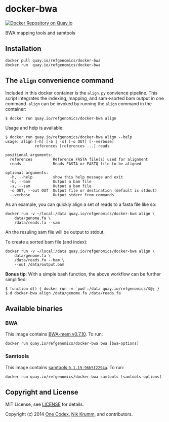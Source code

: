 # docker-bwa

[![Docker Repository on Quay.io](https://quay.io/repository/refgenomics/docker-bwa/status?token=9830b435-9661-4ac4-b1d9-9bd0f264fc30 "Docker Repository on Quay.io")](https://quay.io/repository/refgenomics/docker-bwa)

BWA mapping tools and samtools

## Installation

    docker pull quay.io/refgenomics/docker-bwa
    docker run  quay.io/refgenomics/docker-bwa

## The `align` convenience command

Included in this docker container is the `align.py` convience pipeline. This script integrates the indexing, mapping, and sam->sorted bam output in one command. `align` can be invoked by running the `align` command in the container:

    $ docker run quay.io/refgenomics/docker-bwa align

Usage and help is available:

    $ docker run quay.io/refgenomics/docker-bwa align --help
    usage: align [-h] [-b | -s] [-o OUT] [--verbose]
                 references [references ...] reads

    positional arguments:
      references         Reference FASTA file(s) used for alignment
      reads              Reads FASTA or FASTQ file to be aligned

    optional arguments:
      -h, --help         show this help message and exit
      -b, --bam          Output a bam file
      -s, --sam          Output a bam file
      -o OUT, --out OUT  Output file or destination (default is stdout)
      --verbose          Output stderr from commands

As an example, you can quickly align a set of reads to a fasta file like so:

    docker run -v ~/local:/data quay.io/refgenomics/docker-bwa align \
        data/genome.fa \
        /data/reads.fa --sam

An the resuling sam file will be output to stdout. 

To create a sorted bam file (and index):

    docker run -v ~/local:/data quay.io/refgenomics/docker-bwa align \
        data/genome.fa \
        /data/reads.fa --bam \
        --out /data/output.bam


**Bonus tip**: With a simple bash function, the above workflow can be further simplified:

    $ function d() { docker run -v `pwd`:/data quay.io/refgenomics/$@; }
    $ d docker-bwa align /data/genome.fa /data/reads.fa


## Available binaries

### BWA

This image contains [BWA-mem v0.7.10](https://github.com/lh3/bwa). To run:

    docker run quay.io/refgenomics/docker-bwa bwa [bwa-options]

### Samtools

This image contains [samtools `0.1.19-96b5f2294a`](https://github.com/samtools/samtools). To run:

    docker run quay.io/refgenomics/docker-bwa samtools [samtools-options]


## Copyright and License

MIT License, see [LICENSE](LICENSE.md) for details.

Copyright (c) 2014 [One Codex](https://www.onecodex.com), [Nik Krumm](https://github.com/nkrumm), and contributors.
